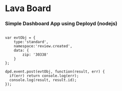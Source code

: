 # Lava Board

### Simple Dashboard App using Deployd (nodejs)

```

var evtObj = {
    type:'standard',
    namespace:'review.created',
    data: {
        zip: '30338'
    }
};

dpd.event.post(evtObj, function(result, err) {
  if(err) return console.log(err);
  console.log(result, result.id);
});

```


